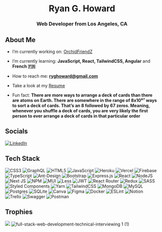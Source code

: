 <h1 align="center">Ryan G. Howard</h1>
<h3 align="center">Web Developer from Los Angeles, CA</h3>

## About Me
- I’m currently working on: [OrchidFriendZ](https://github.com/BroCodeATeam/OrchidFriendZ)

- I’m currently learning: **JavaScript, React, TailwindCSS, Angular** and **French 🇫🇷**

- How to reach me: **ryghoward@gmail.com**

- Take a look at my [Resume](https://ryanghoward.com/static/media/Ryan%20G.%20Howard%20Resume%202022.37ce576bd611b3874b91.pdf) 

- Fun fact: **There are more ways to arrange a deck of cards than there are atoms on Earth. There are somewhere in the range of 8x10⁶⁷ ways to sort a deck of cards. That’s an 8 followed by 67 zeros. Meaning, whenever you shuffle a deck of cards, you are very likely the first person to ever arrange a deck of cards in that particular order**

## Socials
<!-- [![Instagram](https://img.shields.io/badge/Instagram-%23E4405F.svg?logo=Instagram&logoColor=white)](https://www.instagram.com/ryanghoward/) -->
[![LinkedIn](https://img.shields.io/badge/LinkedIn-%230077B5.svg?logo=linkedin&logoColor=white)](https://www.linkedin.com/in/ryangeorgehoward/) 

## Tech Stack
![CSS3](https://img.shields.io/badge/css3-%231572B6.svg?style=flat&logo=css3&logoColor=white) ![GraphQL](https://img.shields.io/badge/-GraphQL-E10098?style=flat&logo=graphql&logoColor=white) ![HTML5](https://img.shields.io/badge/html5-%23E34F26.svg?style=flat&logo=html5&logoColor=white) ![JavaScript](https://img.shields.io/badge/javascript-%23323330.svg?style=flat&logo=javascript&logoColor=%23F7DF1E) ![Heroku](https://img.shields.io/badge/heroku-%23430098.svg?style=flat&logo=heroku&logoColor=white) ![Vercel](https://img.shields.io/badge/vercel-%23000000.svg?style=flat&logo=vercel&logoColor=white) ![Firebase](https://img.shields.io/badge/firebase-%23039BE5.svg?style=flat&logo=firebase) ![TypeScript](https://img.shields.io/badge/typescript-%23007ACC.svg?style=flat&logo=typescript&logoColor=white) ![Ant-Design](https://img.shields.io/badge/-AntDesign-%230170FE?style=flat&logo=ant-design&logoColor=white) ![Bootstrap](https://img.shields.io/badge/bootstrap-%23563D7C.svg?style=flat&logo=bootstrap&logoColor=white) ![Express.js](https://img.shields.io/badge/express.js-%23404d59.svg?style=flat&logo=express&logoColor=%2361DAFB) ![React](https://img.shields.io/badge/react-%2320232a.svg?style=flat&logo=react&logoColor=%2361DAFB) ![NodeJS](https://img.shields.io/badge/node.js-6DA55F?style=flat&logo=node.js&logoColor=white) ![Next JS](https://img.shields.io/badge/Next-black?style=flat&logo=next.js&logoColor=white) ![NPM](https://img.shields.io/badge/NPM-%23000000.svg?style=flat&logo=npm&logoColor=white) ![MUI](https://img.shields.io/badge/MUI-%230081CB.svg?style=flat&logo=material-ui&logoColor=white) ![Less](https://img.shields.io/badge/less-2B4C80?style=flat&logo=less&logoColor=white) ![JWT](https://img.shields.io/badge/JWT-black?style=flat&logo=JSON%20web%20tokens) ![React Router](https://img.shields.io/badge/React_Router-CA4245?style=flat&logo=react-router&logoColor=white) ![Redux](https://img.shields.io/badge/redux-%23593d88.svg?style=flat&logo=redux&logoColor=white) ![SASS](https://img.shields.io/badge/SASS-hotpink.svg?style=flat&logo=SASS&logoColor=white) ![Styled Components](https://img.shields.io/badge/styled--components-DB7093?style=flat&logo=styled-components&logoColor=white) ![Yarn](https://img.shields.io/badge/yarn-%232C8EBB.svg?style=flat&logo=yarn&logoColor=white) ![TailwindCSS](https://img.shields.io/badge/tailwindcss-%2338B2AC.svg?style=flat&logo=tailwind-css&logoColor=white) ![MongoDB](https://img.shields.io/badge/MongoDB-%234ea94b.svg?style=flat&logo=mongodb&logoColor=white) ![MySQL](https://img.shields.io/badge/mysql-%2300f.svg?style=flat&logo=mysql&logoColor=white) ![Postgres](https://img.shields.io/badge/postgres-%23316192.svg?style=flat&logo=postgresql&logoColor=white) ![SQLite](https://img.shields.io/badge/sqlite-%2307405e.svg?style=flat&logo=sqlite&logoColor=white) ![Canva](https://img.shields.io/badge/Canva-%2300C4CC.svg?style=flat&logo=Canva&logoColor=white) 	![Figma](https://img.shields.io/badge/figma-%23F24E1E.svg?style=flat&logo=figma&logoColor=white) ![Docker](https://img.shields.io/badge/docker-%230db7ed.svg?style=flat&logo=docker&logoColor=white) ![ESLint](https://img.shields.io/badge/ESLint-4B3263?style=flat&logo=eslint&logoColor=white) ![Notion](https://img.shields.io/badge/Notion-%23000000.svg?style=flat&logo=notion&logoColor=white) ![Trello](https://img.shields.io/badge/Trello-%23026AA7.svg?style=flat&logo=Trello&logoColor=white) ![Swagger](https://img.shields.io/badge/-Swagger-%23Clojure?style=flat&logo=swagger&logoColor=white) ![Postman](https://img.shields.io/badge/Postman-FF6C37?style=flat&logo=postman&logoColor=white)

<!-- 
## Stats
![](https://github-readme-stats.vercel.app/api?username=ryanghoward&theme=midnight-purple&hide_border=true&include_all_commits=false&count_private=true)<br/>
![](https://github-readme-streak-stats.herokuapp.com/?user=ryanghoward&theme=midnight-purple&hide_border=true)<br/>
![](https://github-readme-stats.vercel.app/api/top-langs/?username=ryanghoward&theme=midnight-purple&hide_border=true&include_all_commits=false&count_private=true&layout=compact) -->

## Trophies
![](https://github-profile-trophy.vercel.app/?username=ryanghoward&theme=onestar&no-frame=true&no-bg=true&margin-w=4)
![full-stack-web-development-technical-interviewing 1 (1)](https://user-images.githubusercontent.com/72590723/173151310-0bd17834-59c9-44f2-aaef-14e24360713a.png)
